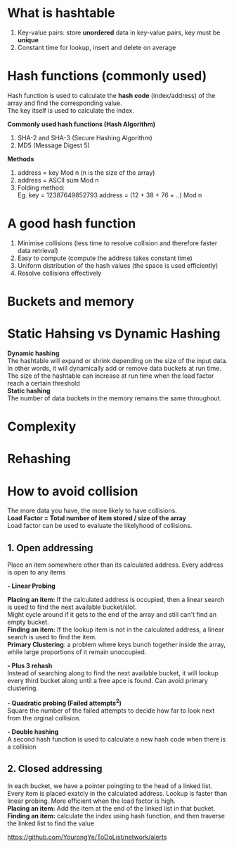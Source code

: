# What is hashtable
1. Key-value pairs: store **unordered** data in key-value pairs, key must be **unique**  
2. Constant time for lookup, insert and delete on average   

# Hash functions (commonly used)
Hash function is used to calculate the **hash code** (index/address) of the array and find the corresponding value.   
The key itself is used to calculate the index.   

**Commonly used hash functions (Hash Algorithm)**
1. SHA-2 and SHA-3 (Secure Hashing Algorithm)  
2. MD5 (Message Digest 5)  

**Methods**
1. address = key Mod n (n is the size of the array)  
2. address = ASCII sum Mod n  
3. Folding method:   
Eg. key = 12387649852793
    address = (12 + 38 + 76 + ..) Mod n

# A good hash function
1. Minimise collisions (less time to resolve collision and therefore faster data retrieval)  
2. Easy to compute (compute the address takes constant time)  
3. Uniform distribution of the hash values (the space is used efficiently)  
4. Resolve collisions effectively

# Buckets and memory
# Static Hahsing vs Dynamic Hashing
**Dynamic hashing**  
The hashtable will expand or shrink depending on the size of the input data. In other words, it will dynamically add or remove
data buckets at run time.
The size of the hashtable can increase at run time when the load factor reach a certain threshold  
**Static hashing**  
The number of data buckets in the memory remains the same throughout.

# Complexity
# Rehashing
# How to avoid collision
The more data you have, the more likely to have collisions.  
**Load Factor = Total number of item stored / size of the array**  
Load factor can be used to evaluate the likelyhood of collisions.  
## 1. Open addressing
Place an item somewhere other than its calculated address. Every address is open to any items  

**- Linear Probing**  

**Placing an item:** If the calculated address is occupied, then a linear search is used to find the next available bucket/slot.  
Might cycle around if it gets to the end of the array and still can't find an empty bucket.  
**Finding an item:** If the lookup item is not in the calculated address, a linear search is used to find the item.  
**Primary Clustering**: a problem where keys bunch together inside the array, while large proportions of it remain unoccupied. 

**- Plus 3 rehash**  
Instead of searching along to find the next available bucket, it will lookup every third bucket along until a free apce is found. Can avoid primary clustering.  

**- Quadratic probing (Failed attempts<sup>2</sup>)**  
Square the number of the failed attempts to decide how far to look next from the orginal collision.  

**- Double hashing**  
A second hash function is used to calculate a new hash code when there is a collision

## 2. Closed addressing
In each bucket, we have a pointer poingting to the head of a linked list. Every item is placed exatcly in the calculated address. Lookup is faster than linear probing. More efficient when the load factor is high.    
**Placing an item:** Add the item at the end of the linked list in that bucket.  
**Finding an item:** calculate the index using hash function, and then traverse the linked list to find the value  

https://github.com/YourongYe/ToDoList/network/alerts
